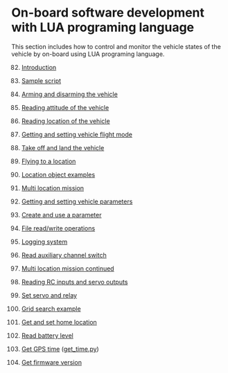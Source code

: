 # On-board software development with LUA programing language

This section includes how to control and monitor the vehicle states of the vehicle by on-board using LUA programing language.

82. [Introduction](intro.md)

83. [Sample script](sample_script.lua)

84. [Arming and disarming the vehicle](arm_disarm.lua)

85. [Reading attitude of the vehicle](read_attitude.lua)

86. [Reading location of the vehicle](read_location.lua)

87. [Getting and setting vehicle flight mode](get_set_mode.lua)

88. [Take off and land the vehicle](takeoff_land.lua)

89. [Flying to a location](goto_location.lua)

90. [Location object examples](location_object.lua)

91. [Multi location mission](multi_location_mission.lua)

92. [Getting and setting vehicle parameters](get_set_parameter.lua)

93. [Create and use a parameter](create_parameter.lua)

94. [File read/write operations](file_operations.lua)

95. [Logging system]()

96. [Read auxiliary channel switch]()

97. [Multi location mission continued]()

98. [Reading RC inputs and servo outputs]()

99. [Set servo and relay]()

100. [Grid search example]()

101. [Get and set home location]()

102. [Read battery level](get_battery.lua)

103. [Get GPS time](get_time.lua) ([get_time.py](get_time.py))

104. [Get firmware version](get_firmware.lua)
